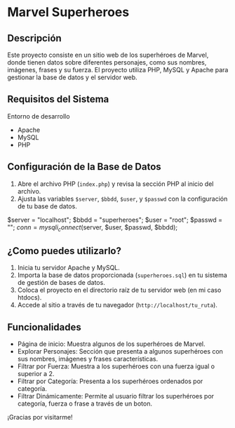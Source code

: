 Marvel Superheroes
===================================

Descripción
-----------

Este proyecto consiste en un sitio web de los superhéroes de Marvel, donde tienen datos sobre diferentes personajes, como sus nombres, imágenes, frases y su fuerza. El proyecto utiliza PHP, MySQL y Apache para gestionar la base de datos y el servidor web.

Requisitos del Sistema
----------------------

Entorno de desarrollo

-   Apache
-   MySQL
-   PHP

Configuración de la Base de Datos
---------------------------------

1.  Abre el archivo PHP (`index.php`) y revisa la sección PHP al inicio del archivo.
2.  Ajusta las variables `$server`, `$bbdd`, `$user`, y `$passwd` con la configuración de tu base de datos.

$server = "localhost"; $bbdd = "superheroes"; $user = "root"; $passwd = ""; $conn = mysqli_connect($server, $user, $passwd, $bbdd);

¿Como puedes utilizarlo?
---

1.  Inicia tu servidor Apache y MySQL.
2.  Importa la base de datos proporcionada (`superheroes.sql`) en tu sistema de gestión de bases de datos.
3.  Coloca el proyecto en el directorio raíz de tu servidor web (en mi caso htdocs).
4.  Accede al sitio a través de tu navegador (`http://localhost/tu_ruta`).

Funcionalidades
---------------

-   Página de inicio: Muestra algunos de los superhéroes de Marvel.
-   Explorar Personajes: Sección que presenta a algunos superhéroes con sus nombres, imágenes y frases características.
-   Filtrar por Fuerza: Muestra a los superhéroes con una fuerza igual o superior a 2.
-   Filtrar por Categoría: Presenta a los superhéroes ordenados por categoría.
-   Filtrar Dinámicamente: Permite al usuario filtrar los superhéroes por categoría, fuerza o frase a través de un boton.

¡Gracias por visitarme!
